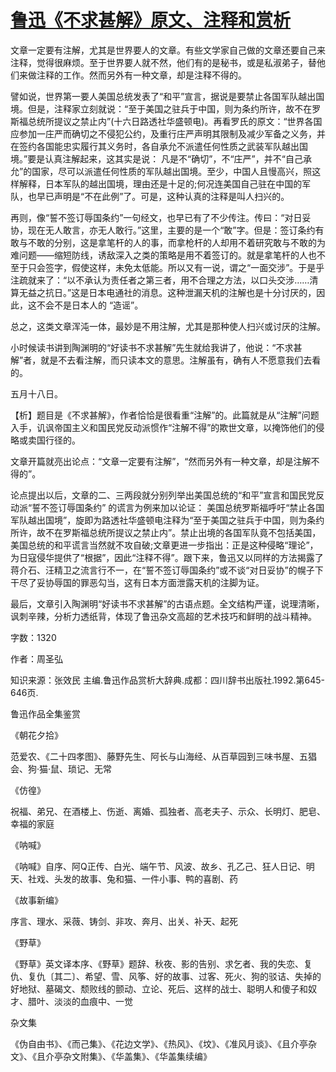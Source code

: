 # [鲁迅《不求甚解》原文、注释和赏析](https://www.vrrw.net/wx/9680.html)

文章一定要有注解，尤其是世界要人的文章。有些文学家自己做的文章还要自己来注释，觉得很麻烦。至于世界要人就不然，他们有的是秘书，或是私淑弟子，替他们来做注释的工作。然而另外有一种文章，却是注释不得的。

譬如说，世界第一要人美国总统发表了“和平”宣言，据说是要禁止各国军队越出国境。但是，注释家立刻就说：“至于美国之驻兵于中国，则为条约所许，故不在罗斯福总统所提议之禁止内”(十六日路透社华盛顿电)。再看罗氏的原文：“世界各国应参加一庄严而确切之不侵犯公约，及重行庄严声明其限制及减少军备之义务，并在签约各国能忠实履行其义务时，各自承允不派遣任何性质之武装军队越出国境。”要是认真注解起来，这其实是说： 凡是不“确切”，不“庄严”，并不“自己承允”的国家，尽可以派遣任何性质的军队越出国境。至少，中国人且慢高兴，照这样解释，日本军队的越出国境，理由还是十足的;何况连美国自己驻在中国的军队，也早已声明是“不在此例”了。可是，这种认真的注释是叫人扫兴的。

再则，像“誓不签订辱国条约”一句经文，也早已有了不少传注。传曰：“对日妥协，现在无人敢言，亦无人敢行。”这里，主要的是一个“敢”字。但是：签订条约有敢与不敢的分别，这是拿笔杆的人的事，而拿枪杆的人却用不着研究敢与不敢的为难问题——缩短防线，诱敌深入之类的策略是用不着签订的。就是拿笔杆的人也不至于只会签字，假使这样，未免太低能。所以又有一说，谓之“一面交涉”。于是乎注疏就来了：“以不承认为责任者之第三者，用不合理之方法，以口头交涉……清算无益之抗日。”这是日本电通社的消息。这种泄漏天机的注解也是十分讨厌的，因此，这不会不是日本人的 “造谣”。

总之，这类文章浑沌一体，最妙是不用注解，尤其是那种使人扫兴或讨厌的注解。

小时候读书讲到陶渊明的“好读书不求甚解”先生就给我讲了，他说：“不求甚解”者，就是不去看注解，而只读本文的意思。注解虽有，确有人不愿意我们去看的。

五月十八日。



【析】题目是《不求甚解》，作者恰恰是很看重“注解”的。此篇就是从“注解”问题入手，讥讽帝国主义和国民党反动派惯作“注解不得”的欺世文章，以掩饰他们的侵略或卖国行径的。

文章开篇就亮出论点：“文章一定要有注解”，“然而另外有一种文章，却是注解不得的”。

论点提出以后，文章的二、三两段就分别列举出美国总统的“和平”宣言和国民党反动派“誓不签订辱国条约” 的谎言为例来加以论证： 美国总统罗斯福呼吁“禁止各国军队越出国境”，旋即为路透社华盛顿电注释为“至于美国之驻兵于中国，则为条约所许，故不在罗斯福总统所提议之禁止内”。禁止出境的各国军队竟不包括美国，美国总统的和平谎言当然就不攻自破;文章更进一步指出：正是这种侵略“理论”，为日寇侵华提供了“根据”，因此“注释不得”。跟下来，鲁迅又以同样的方法揭露了蒋介石、汪精卫之流言行不一，在“誓不签订辱国条约”或不谈“对日妥协”的幌子下干尽了妥协辱国的罪恶勾当，这有日本方面泄露天机的注脚为证。

最后，文章引入陶渊明“好读书不求甚解”的古语点题。全文结构严谨，说理清晰，讽刺辛辣，分析力透纸背，体现了鲁迅杂文高超的艺术技巧和鲜明的战斗精神。

字数：1320

作者：周圣弘

知识来源：张效民 主编.鲁迅作品赏析大辞典.成都：四川辞书出版社.1992.第645-646页.

鲁迅作品全集鉴赏

《朝花夕拾》

范爱农、《二十四孝图》、藤野先生、阿长与山海经、从百草园到三味书屋、五猖会、狗·猫·鼠、琐记、无常

《仿徨》

祝福、弟兄、在酒楼上、伤逝、离婚、孤独者、高老夫子、示众、长明灯、肥皂、幸福的家庭

《呐喊》

《呐喊》自序、阿Q正传、白光、端午节、风波、故乡、孔乙己、狂人日记、明天、社戏、头发的故事、兔和猫、一件小事、鸭的喜剧、药

《故事新编》

序言、理水、采薇、铸剑、非攻、奔月、出关、补天、起死

《野草》

《野草》英文译本序、《野草》题辞、秋夜、影的告别、求乞者、我的失恋、复仇、复仇〔其二〕、希望、雪、风筝、好的故事、过客、死火、狗的驳诘、失掉的好地狱、墓碣文、颓败线的颤动、立论、死后、这样的战士、聪明人和傻子和奴才、腊叶、淡淡的血痕中、一觉

杂文集

《伪自由书》、《而己集》、《花边文学》、《热风》、《坟》、《准风月谈》、《且介亭杂文》、《且介亭杂文附集》、《华盖集》、《华盖集续编》

